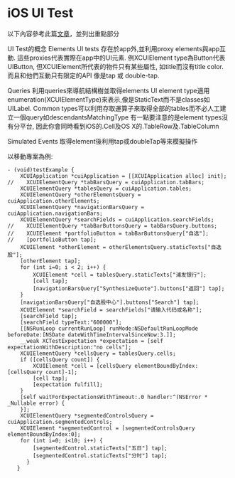 # iOS UI Test

以下內容參考此篇[文章](https://www.bignerdranch.com/blog/ui-testing-in-xcode-7-part-1-ui-testing-gotchas/)，並列出重點部分

UI Test的概念
Elements
UI tests 存在於app外,並利用proxy elements與app互動. 這些proxies代表實際在app中的UI元素. 例XCUIElement type為Button代表UIButton, 但XCUIElement所代表的物件只有某些屬性, 如title而沒有title color. 而且和他們互動只有限定的API 像是tap 或 double-tap.

Queries
利用queries來導航結構樹並取得elements
UI element type適用enumeration(XCUIElementType)來表示,像是StaticText而不是classes如UILabel.
Common types可以利用存取運算子來取得全部的tables而不必人工建立一個query如descendantsMatchingType
有一點要注意的是element types沒有分平台, 因此你會同時看到iOS的.Cell及OS X的.TableRow及.TableColumn

Simulated Events
取得element後利用tap或doubleTap等來模擬操作

以移動專案為例:

```
- (void)testExample {
    XCUIApplication *cuiApplication = [[XCUIApplication alloc] init];
//    XCUIElementQuery *tabBarsQuery = cuiApplication.tabBars;
    XCUIElementQuery *tablesQuery = cuiApplication.tables;
    XCUIElementQuery *otherElementsQuery = cuiApplication.otherElements;
    XCUIElementQuery *navigationBarsQuery = cuiApplication.navigationBars;
    XCUIElementQuery *searchFields = cuiApplication.searchFields;
//    XCUIElementQuery *tabBarButtonsQuery = tabBarsQuery.buttons;
//    XCUIElement *portfolioButton = tabBarButtonsQuery["自选"];
//    [portfolioButton tap];
    XCUIElement *otherElement = otherElementsQuery.staticTexts["自选股"];
    [otherElement tap];
    for (int i=0; i < 2; i++) {
        XCUIElement *cell = tablesQuery.staticTexts["浦发银行"];
        [cell tap];
        [navigationBarsQuery["SynthesizeQuote"].buttons["返回"] tap];
    }
    [navigationBarsQuery["自选股中心"].buttons["Search"] tap];
    XCUIElement *searchField = searchFields["请输入代码或名称"];
    [searchField tap];
    [searchField typeText:"600000"];
    [[NSRunLoop currentRunLoop] runMode:NSDefaultRunLoopMode beforeDate:[NSDate dateWithTimeIntervalSinceNow:3.]];
    __weak XCTestExpectation *expectation = [self expectationWithDescription:"no cells"];
    XCUIElementQuery *cellsQuery = tablesQuery.cells;
    if ([cellsQuery count]) {
        XCUIElement *cell = [cellsQuery elementBoundByIndex:[cellsQuery count]-1];
        [cell tap];
        [expectation fulfill];
    }
    [self waitForExpectationsWithTimeout:.0 handler:^(NSError * _Nullable error) {
    }];
    XCUIElementQuery *segmentedControlsQuery = cuiApplication.segmentedControls;
    XCUIElement *segmentedControl = [segmentedControlsQuery elementBoundByIndex:0];
    for (int i=0; i<10; i++) {
        [segmentedControl.staticTexts["五日"] tap];
        [segmentedControl.staticTexts["分时"] tap];
      }
   }
```

